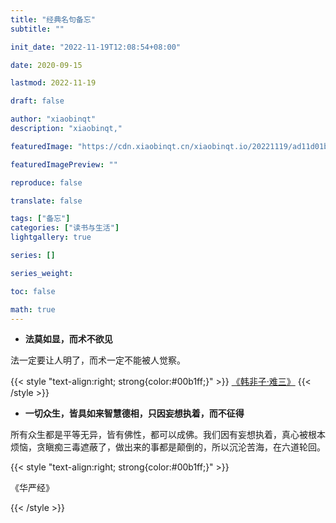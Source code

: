 ```yaml
---
title: "经典名句备忘"
subtitle: ""

init_date: "2022-11-19T12:08:54+08:00"

date: 2020-09-15

lastmod: 2022-11-19

draft: false

author: "xiaobinqt"
description: "xiaobinqt,"

featuredImage: "https://cdn.xiaobinqt.cn/xiaobinqt.io/20221119/ad11d01bf802490fb43e31a0e43569e7.png"

featuredImagePreview: ""

reproduce: false

translate: false

tags: ["备忘"]
categories: ["读书与生活"]
lightgallery: true

series: []

series_weight:

toc: false

math: true
---
```


[//]: # (https://cdn.xiaobinqt.cn/xiaobinqt.io/20221119/9d37840d88db47cb946177b53c6e72e4.png)

<!-- author： xiaobinqt -->
<!-- email： xiaobinqt@163.com -->
<!-- https://xiaobinqt.github.io -->
<!-- https://www.xiaobinqt.cn -->

+ **法莫如显，而术不欲见**

法一定要让人明了，而术一定不能被人觉察。

{{< style "text-align:right; strong{color:#00b1ff;}" >}}
[《韩非子·难三》](https://so.gushiwen.cn/guwen/bookv_46653FD803893E4F6393B09BE944BEF9.aspx)
{{< /style >}}

+ **一切众生，皆具如来智慧德相，只因妄想执着，而不征得**

所有众生都是平等无异，皆有佛性，都可以成佛。我们因有妄想执着，真心被根本烦恼，贪瞋痴三毒遮蔽了，做出来的事都是颠倒的，所以沉沦苦海，在六道轮回。

{{< style "text-align:right; strong{color:#00b1ff;}" >}}

《华严经》

{{< /style >}}
